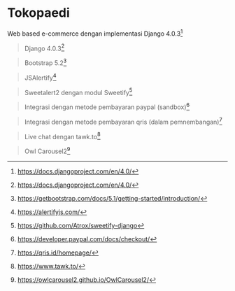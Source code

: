 



# Tokopaedi
Web based e-commerce dengan implementasi Django 4.0.3[^1]

> Django 4.0.3[^1]

> Bootstrap 5.2[^2]

> JSAlertify[^3]

> Sweetalert2 dengan modul Sweetify[^4]

> Integrasi dengan metode pembayaran paypal (sandbox)[^5]

> Integrasi dengan metode pembayaran qris (dalam pemnembangan)[^6]

> Live chat dengan tawk.to[^7]

> Owl Carousel2[^8]



[^1]: https://docs.djangoproject.com/en/4.0/
[^2]: https://getbootstrap.com/docs/5.1/getting-started/introduction/
[^3]: https://alertifyjs.com/
[^4]: https://github.com/Atrox/sweetify-django
[^5]: https://developer.paypal.com/docs/checkout/
[^6]: https://qris.id/homepage/
[^7]: https://www.tawk.to/
[^8]: https://owlcarousel2.github.io/OwlCarousel2/